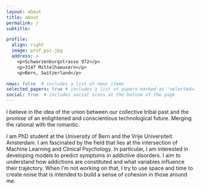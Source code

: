 ```yaml
---
layout: about
title: about
permalink: /
subtitle: 

profile:
  align: right
  image: prof_pic.jpg
  address: >
    <p>Schwarzenburgstrasse 972</p>
    <p>3147 Mittelhaeusern</p>
    <p>Bern, Switzerland</p>

news: false  # includes a list of news items
selected_papers: true # includes a list of papers marked as "selected={true}"
social: true  # includes social icons at the bottom of the page
---
```

I believe in the idea of the union between our collective tribal past and the promise of an enlightened and conscientious technological future. Merging the rational with the romantic.


I am PhD student at the University of Bern and the Vrije Universiteit Amsterdam. I am fascinated by the field that lies at the intersection of Machine Learning and Clinical Psychology. In particular, I am interested in developing models to predict symptoms in addictive disorders. I aim to understand how addictions are constituted and what variables influence their trajectory. When I'm not working on that, I try to use space and time to create noise that is intended to build a sense of cohesion in those around me.

